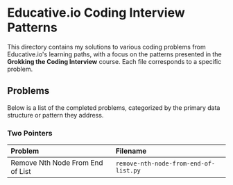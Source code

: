 # Educative.io Coding Interview Patterns

This directory contains my solutions to various coding problems from Educative.io's learning paths, with a focus on the patterns presented in the **Grokking the Coding Interview** course. Each file corresponds to a specific problem.

## Problems

Below is a list of the completed problems, categorized by the primary data structure or pattern they address.

### Two Pointers

| Problem                          | Filename                              |
| :------------------------------- | :------------------------------------ |
| Remove Nth Node From End of List | `remove-nth-node-from-end-of-list.py` |
